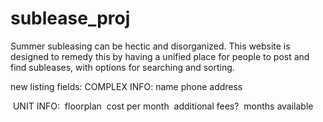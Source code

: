 # sublease_proj
Summer subleasing can be hectic and disorganized. This website is designed to remedy this by having a unified place for people to post and find subleases, with options for searching and sorting.

new listing fields:
	COMPLEX INFO:
		name
		phone
		address

​	UNIT INFO:
​		floorplan
​		cost per month
​		additional fees?
​		months available